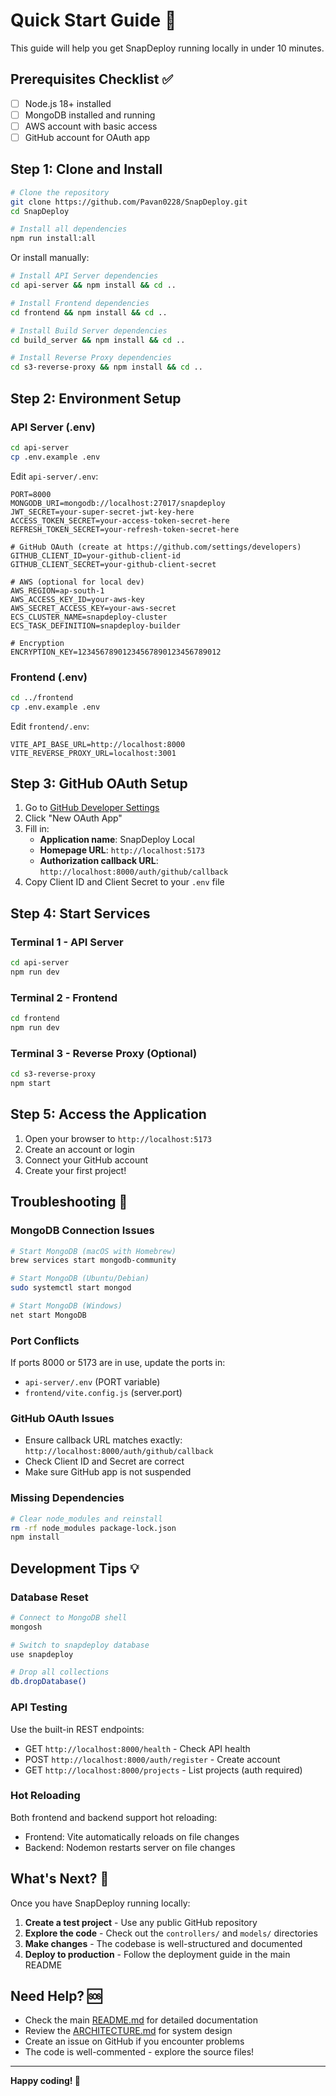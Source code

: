 # Quick Start Guide 🚀

This guide will help you get SnapDeploy running locally in under 10 minutes.

## Prerequisites Checklist ✅

- [ ] Node.js 18+ installed
- [ ] MongoDB installed and running
- [ ] AWS account with basic access
- [ ] GitHub account for OAuth app

## Step 1: Clone and Install

```bash
# Clone the repository
git clone https://github.com/Pavan0228/SnapDeploy.git
cd SnapDeploy

# Install all dependencies
npm run install:all
```

Or install manually:
```bash
# Install API Server dependencies
cd api-server && npm install && cd ..

# Install Frontend dependencies  
cd frontend && npm install && cd ..

# Install Build Server dependencies
cd build_server && npm install && cd ..

# Install Reverse Proxy dependencies
cd s3-reverse-proxy && npm install && cd ..
```

## Step 2: Environment Setup

### API Server (.env)
```bash
cd api-server
cp .env.example .env
```

Edit `api-server/.env`:
```env
PORT=8000
MONGODB_URI=mongodb://localhost:27017/snapdeploy
JWT_SECRET=your-super-secret-jwt-key-here
ACCESS_TOKEN_SECRET=your-access-token-secret-here
REFRESH_TOKEN_SECRET=your-refresh-token-secret-here

# GitHub OAuth (create at https://github.com/settings/developers)
GITHUB_CLIENT_ID=your-github-client-id
GITHUB_CLIENT_SECRET=your-github-client-secret

# AWS (optional for local dev)
AWS_REGION=ap-south-1
AWS_ACCESS_KEY_ID=your-aws-key
AWS_SECRET_ACCESS_KEY=your-aws-secret
ECS_CLUSTER_NAME=snapdeploy-cluster
ECS_TASK_DEFINITION=snapdeploy-builder

# Encryption
ENCRYPTION_KEY=12345678901234567890123456789012
```

### Frontend (.env)
```bash
cd ../frontend
cp .env.example .env
```

Edit `frontend/.env`:
```env
VITE_API_BASE_URL=http://localhost:8000
VITE_REVERSE_PROXY_URL=localhost:3001
```

## Step 3: GitHub OAuth Setup

1. Go to [GitHub Developer Settings](https://github.com/settings/developers)
2. Click "New OAuth App"
3. Fill in:
   - **Application name**: SnapDeploy Local
   - **Homepage URL**: `http://localhost:5173`
   - **Authorization callback URL**: `http://localhost:8000/auth/github/callback`
4. Copy Client ID and Client Secret to your `.env` file

## Step 4: Start Services

### Terminal 1 - API Server
```bash
cd api-server
npm run dev
```

### Terminal 2 - Frontend
```bash
cd frontend
npm run dev
```

### Terminal 3 - Reverse Proxy (Optional)
```bash
cd s3-reverse-proxy
npm start
```

## Step 5: Access the Application

1. Open your browser to `http://localhost:5173`
2. Create an account or login
3. Connect your GitHub account
4. Create your first project!

## Troubleshooting 🔧

### MongoDB Connection Issues
```bash
# Start MongoDB (macOS with Homebrew)
brew services start mongodb-community

# Start MongoDB (Ubuntu/Debian)
sudo systemctl start mongod

# Start MongoDB (Windows)
net start MongoDB
```

### Port Conflicts
If ports 8000 or 5173 are in use, update the ports in:
- `api-server/.env` (PORT variable)
- `frontend/vite.config.js` (server.port)

### GitHub OAuth Issues
- Ensure callback URL matches exactly: `http://localhost:8000/auth/github/callback`
- Check Client ID and Secret are correct
- Make sure GitHub app is not suspended

### Missing Dependencies
```bash
# Clear node_modules and reinstall
rm -rf node_modules package-lock.json
npm install
```

## Development Tips 💡

### Database Reset
```bash
# Connect to MongoDB shell
mongosh

# Switch to snapdeploy database
use snapdeploy

# Drop all collections
db.dropDatabase()
```

### API Testing
Use the built-in REST endpoints:
- GET `http://localhost:8000/health` - Check API health
- POST `http://localhost:8000/auth/register` - Create account
- GET `http://localhost:8000/projects` - List projects (auth required)

### Hot Reloading
Both frontend and backend support hot reloading:
- Frontend: Vite automatically reloads on file changes
- Backend: Nodemon restarts server on file changes

## What's Next? 🎯

Once you have SnapDeploy running locally:

1. **Create a test project** - Use any public GitHub repository
2. **Explore the code** - Check out the `controllers/` and `models/` directories
3. **Make changes** - The codebase is well-structured and documented
4. **Deploy to production** - Follow the deployment guide in the main README

## Need Help? 🆘

- Check the main [README.md](./README.md) for detailed documentation
- Review the [ARCHITECTURE.md](./ARCHITECTURE.md) for system design
- Create an issue on GitHub if you encounter problems
- The code is well-commented - explore the source files!

---

**Happy coding! 🎉**